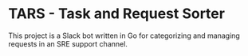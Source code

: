 # TARS - Task and Request Sorter

This project is a Slack bot written in Go for categorizing and managing requests in an SRE support channel.
